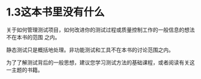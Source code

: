 # 1.3这本书里没有什么


关于如何管理测试项目，如何改进你的测试过程或质量控制工作的一般信息的想法不在本书的范围
之内。

静态测试只是概括地处理。非功能测试和工具不在本书的讨论范围之内。

为了了解测试背后的一般思想，建议您学习测试方法的基础课程，或者阅读有关这一主题的书籍。 
